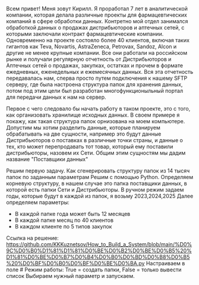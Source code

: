 Всем привет!
Меня зовут Кирилл.
Я проработал 7 лет в аналитической компании, которая делала различные проекты для фармацевтических компаний в сфере обработки данных.
Контретно мой отдел занимался обработкой данных о продажах дистрибьюторов и аптечных сетей, с которыми заключали контракт фармацевтические компании.
Одновременно на проекте состояло более 40 клиентов, включая таких гигантов как Teva, Novartis, AstraZeneca, Petrovax, Sandoz, Alcon и другие не менее крупные компании.
Все они работали на российском рынке и получали регулярную отчетность от Дистрибьюторов и Аптечных сетей о продажах, закупках, остатках и прочем в формате ежедневных, еженедельных и ежемесячных данных.
Вся эта отчетность передавалась нам, сперва просто путем подключения к нашему SFTP серверу, где была настроена структура папок для хранения данных, потом под этим цели был разработан многофункционыльный портал для передачи данных к нам на сервер.

Первое с чего следовало бы начать работу в таком проекте, это с того, как организовать хранилище исходных данных.
В своем примере я покажу, как такая структура папок орнизована на моем компьютере.
Допустим мы хотим разделить данные, которые планируем обрабатывать на две сущности, например это будут данные Дистрибьюторов о поставках в различные точки страны, и данные о тех, кто может перепродавать тот товар, который ему поставили дистрибьюторы, назовем их Сети. Общим этим сущностям мы дадим название "Поставщики данных"

Решим первую задачу.
Как сгенерировать структуру папок из 14 тысяч папок по заданным параметрам
Решим с помощью Python.
Определяем корневую структуру, в нашем случае это папка поставщики данных, в которой есть папки Сети и Дистрибьюторы.
В ручном режим задаем годы, которые будут в каждой из папок, я возьму 2023,2024,2025
Далее определяем параметры:
- В каждой папке года может быть 12 месяцев
- В каждой папке месяц по 40 клиентов
- В каждом клиенте по 5 типов закупок

Ссылка на решение: https://github.com/KKKuznetsov/How_to_Build_a_System/blob/main/%D0%9C%D0%B0%D1%81%D1%81%D0%BE%D0%B2%D0%BE%D0%B5%20%D1%81%D0%BE%D0%B7%D0%B4%D0%B0%D0%BD%D0%B8%D0%B5%20%D0%BF%D0%B0%D0%BF%D0%BE%D0%BA.py
Настраиваем в поле # Режим работы: True = создать папки, False = только вывести список
Выбираем нужный параметр и запускаем.
